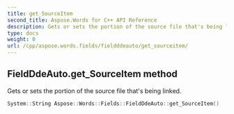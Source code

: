 ```yaml
---
title: get_SourceItem
second_title: Aspose.Words for C++ API Reference
description: Gets or sets the portion of the source file that's being linked. 
type: docs
weight: 0
url: /cpp/aspose.words.fields/fieldddeauto/get_sourceitem/
---
```

## FieldDdeAuto.get_SourceItem method


Gets or sets the portion of the source file that's being linked.

```cpp
System::String Aspose::Words::Fields::FieldDdeAuto::get_SourceItem()
```

